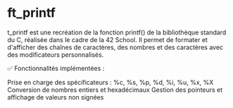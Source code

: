 # ft_printf
t_printf est une recréation de la fonction printf() de la bibliothèque standard du C, réalisée dans le cadre de la 42 School. Il permet de formater et d'afficher des chaînes de caractères, des nombres et des caractères avec des modificateurs personnalisés.

✅ Fonctionnalités implémentées :

Prise en charge des spécificateurs : %c, %s, %p, %d, %i, %u, %x, %X
Conversion de nombres entiers et hexadécimaux
Gestion des pointeurs et affichage de valeurs non signées
